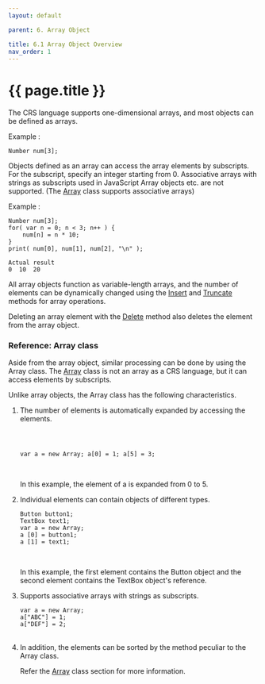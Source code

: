 ```yaml
---
layout: default

parent: 6. Array Object

title: 6.1 Array Object Overview
nav_order: 1
---
```


# {{ page.title }}

The CRS language supports one-dimensional arrays, and most objects can be defined as arrays.

Example : 
```
Number num[3];
```

Objects defined as an array can access the array elements by subscripts. For the subscript, specify an integer starting from 0. Associative arrays with strings as subscripts used in JavaScript Array objects etc. are not supported. (The <a href="/package/system/array">Array</a> class supports associative arrays)

Example : 
```
Number num[3];
for( var n = 0; n < 3; n++ ) {
    num[n] = n * 10;
}
print( num[0], num[1], num[2], "\n" );

Actual result
0  10  20
```

All array objects function as variable-length arrays, and the number of elements can be dynamically changed using the <a href="/package/system/object/methods/insert">Insert</a> and <a href="/package/system/object/methods/truncate">Truncate</a> methods for array operations.

Deleting an array element with the <a href="/package/system/object/methods/delete">Delete</a> method also deletes the element from the array object.

### Reference: Array class

Aside from the array object, similar processing can be done by using the Array class. The <a href="/package/system/array">Array</a> class is not an array as a CRS language, but it can access elements by subscripts.

Unlike array objects, the Array class has the following characteristics.

<ol>
<li>The number of elements is automatically expanded by accessing the elements.</li><pre><code>



var a = new Array;
a[0] = 1;
a[5] = 3;
</code></pre><br>
In this example, the element of a is expanded from 0 to 5. <br>

<li>Individual elements can contain objects of different types.</li>
<pre><code>Button button1;
TextBox text1;
var a = new Array;
a [0] = button1;
a [1] = text1;
</code></pre><br>

In this example, the first element contains the Button object and the second element contains the TextBox object's reference. <br>

<li>Supports associative arrays with strings as subscripts.</li>
<pre><code>var a = new Array;
a["ABC"] = 1;
a["DEF"] = 2;
</code></pre> <br>

<li>In addition, the elements can be sorted by the method peculiar to the Array class.</li>

Refer the <a href="/package/system/array">Array</a> class section for more information.

</ol>